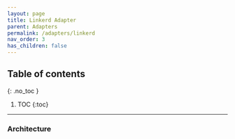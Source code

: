 ```yaml
---
layout: page
title: Linkerd Adapter
parent: Adapters
permalink: /adapters/linkerd
nav_order: 3
has_children: false
---
```


## Table of contents
{: .no_toc }

1. TOC
{:toc}

---
### Architecture